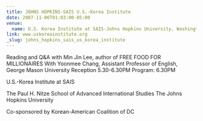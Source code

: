 ```yaml
---
title: JOHNS HOPKINS-SAIS U.S.-Korea Institute
date: 2007-11-06T01:03:00-05:00
venue:
  name: U.S. Korea Institute at SAIS-Johns Hopkins University, Washington, D.C.
link: www.uskoreainstitute.org
_slug: johns_hopkins_sais_us_korea_institute
---
```


Reading and Q&A with Min Jin Lee, author of FREE FOOD FOR MILLIONAIRES
With Yoonmee Chang, Assistant Professor of English, George Mason University
Reception 5.30-6.30PM
Program: 6.30PM

U.S.-Korea Institute at SAIS

The Paul H. Nitze School of Advanced International Studies
The Johns Hopkins University

Co-sponsored by Korean-American Coalition of DC
